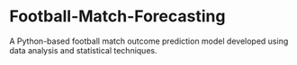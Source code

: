 # Football-Match-Forecasting
A Python-based football match outcome prediction model developed using data analysis and statistical techniques.
